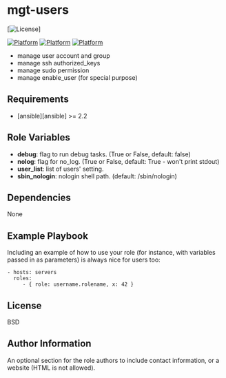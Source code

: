 mgt-users
=========

[![License](https://img.shields.io/badge/license-BSD-blue.svg?style=flat)]

[![Platform](http://img.shields.io/badge/platform-centos-932279.svg?style=flat)](#)
[![Platform](http://img.shields.io/badge/platform-redhat-cc0000.svg?style=flat)](#)
[![Platform](http://img.shields.io/badge/platform-ubuntu-dd4814.svg?style=flat)](#)


- manage user account and group
- manage ssh authorized_keys
- manage sudo permission
- manage enable_user (for special purpose)


## Requirements

- [ansible][ansible] >= 2.2


## Role Variables

- **debug**: flag to run debug tasks. (True or False, default: false)
- **nolog**: flag for no_log. (True or False, default: True - won't print stdout)
- **user_list**: list of users' setting.
- **sbin_nologin**: nologin shell path. (default: /sbin/nologin)


## Dependencies

None


## Example Playbook

Including an example of how to use your role (for instance, with variables passed in as parameters) is always nice for users too:

    - hosts: servers
      roles:
         - { role: username.rolename, x: 42 }


## License

BSD


## Author Information

An optional section for the role authors to include contact information, or a website (HTML is not allowed).
